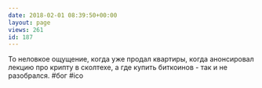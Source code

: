 ```yaml
---
date: 2018-02-01 08:39:50+00:00
layout: page
views: 261
id: 187
---
```


То неловкое ощущение, когда уже продал квартиры, когда анонсировал лекцию про крипту в сколтехе, а где купить биткоинов - так и не разобрался. #бог #ico


